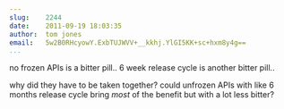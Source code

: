 ```yaml
---
slug:    2244
date:    2011-09-19 18:03:35
author:  tom jones
email:   5w2B0RHcyowY.ExbTUJWVV+__kkhj.YlGI5KK+sc+hxm8y4g==
...
```


no frozen APIs is a bitter pill.. 6 week release cycle is another
bitter pill..

why did they have to be taken together? could unfrozen APIs with like
6 months release cycle bring *most* of the benefit but with a lot less
bitter?
